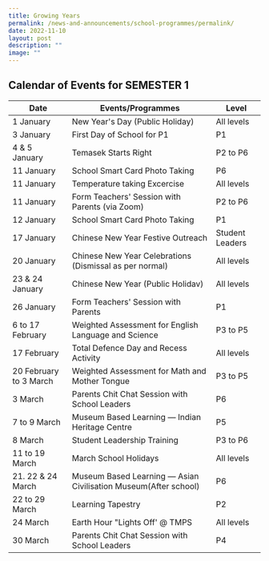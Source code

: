 ```yaml
---
title: Growing Years
permalink: /news-and-announcements/school-programmes/permalink/
date: 2022-11-10
layout: post
description: ""
image: ""
---
```


## Calendar of Events for SEMESTER 1

         


| Date | Events/Programmes | Level |
| -------- | -------- | -------- |
|1 January|New Year's Day (Public Holiday)|All levels|
|3 January|First Day of School for P1|P1|
|4 & 5 January|Temasek Starts Right|P2 to P6|
|11 January|School Smart Card Photo Taking|P6|
|11 January|Temperature taking Excercise|All levels|
|11 January|Form Teachers' Session with Parents (via Zoom)|P2 to P6|
|12 January|School Smart Card Photo Taking|P1|
|17 January|Chinese New Year Festive Outreach|Student Leaders|
|20 January|Chinese New Year Celebrations (Dismissal as per normal)|All levels|
|23 & 24 January|Chinese New Year (Public Holidav)|All levels|
|26 January|Form Teachers' Session with Parents|P1|
|6 to 17 February|Weighted Assessment for English Language and Science|P3 to P5|
|17 February|Total Defence Day and Recess Activity|All levels|
|20 February to 3 March|Weighted Assessment for Math and Mother Tongue|P3 to P5|
|3 March|Parents Chit Chat Session with School Leaders|P6|
|7 to 9 March|Museum Based Learning — Indian Heritage Centre|P5|
|8 March|Student Leadership Training|P3 to P6|
|11 to 19 March|March School Holidays|All levels|
|21. 22 & 24 March|Museum Based Learning — Asian Civilisation Museum(After school)|P6|
|22 to 29 March|Learning Tapestry|P2|
|24 March|Earth Hour "Lights Off' @ TMPS|All levels|
|30 March|Parents Chit Chat Session with School Leaders|P4|